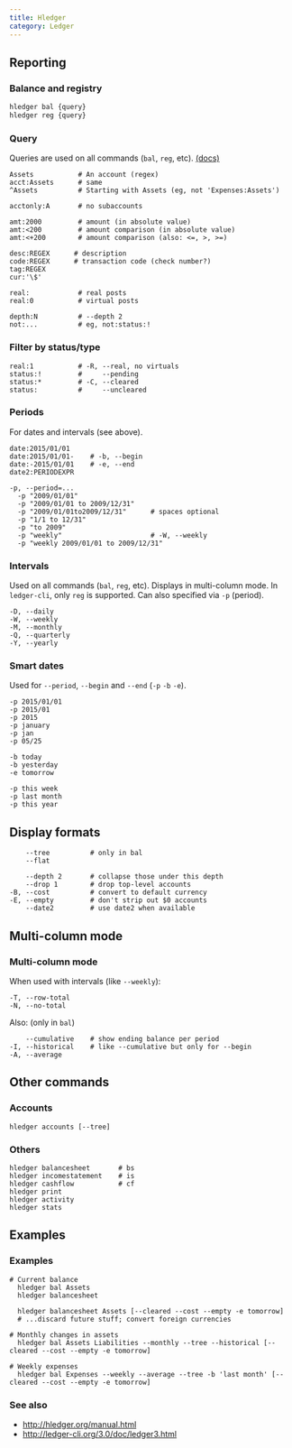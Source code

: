 ```yaml
---
title: Hledger
category: Ledger
---
```


## Reporting

### Balance and registry

```bash
hledger bal {query}
hledger reg {query}
```

### Query

Queries are used on all commands (`bal`, `reg`, etc). [(docs)](http://hledger.org/manual.html#queries)

```
Assets           # An account (regex)
acct:Assets      # same
^Assets          # Starting with Assets (eg, not 'Expenses:Assets')
```

```
acctonly:A       # no subaccounts
```

```
amt:2000         # amount (in absolute value)
amt:<200         # amount comparison (in absolute value)
amt:<+200        # amount comparison (also: <=, >, >=)
```

```
desc:REGEX      # description
code:REGEX      # transaction code (check number?)
tag:REGEX
cur:'\$'
```

```
real:            # real posts
real:0           # virtual posts
```

```
depth:N          # --depth 2
not:...          # eg, not:status:!
```

### Filter by status/type

```
real:1           # -R, --real, no virtuals
status:!         #     --pending
status:*         # -C, --cleared
status:          #     --uncleared
```

### Periods

For dates and intervals (see above).

```
date:2015/01/01
date:2015/01/01-    # -b, --begin
date:-2015/01/01    # -e, --end
date2:PERIODEXPR
```

```
-p, --period=...
  -p "2009/01/01"
  -p "2009/01/01 to 2009/12/31"
  -p "2009/01/01to2009/12/31"      # spaces optional
  -p "1/1 to 12/31"
  -p "to 2009"
  -p "weekly"                      # -W, --weekly
  -p "weekly 2009/01/01 to 2009/12/31"
```

### Intervals

Used on all commands (`bal`, `reg`, etc). Displays in multi-column mode. In `ledger-cli`, only `reg` is supported. Can also specified via `-p` (period).

```
-D, --daily
-W, --weekly
-M, --monthly
-Q, --quarterly
-Y, --yearly
```

### Smart dates

Used for `--period`, `--begin` and `--end` (`-p` `-b` `-e`).

```
-p 2015/01/01
-p 2015/01
-p 2015
-p january
-p jan
-p 05/25
```

```
-b today
-b yesterday
-e tomorrow
```

```
-p this week
-p last month
-p this year
```

## Display formats

```
    --tree          # only in bal
    --flat

    --depth 2       # collapse those under this depth
    --drop 1        # drop top-level accounts
-B, --cost          # convert to default currency
-E, --empty         # don't strip out $0 accounts
    --date2         # use date2 when available
```

## Multi-column mode

### Multi-column mode

When used with intervals (like `--weekly`):

<!-- {.-setup} -->

```
-T, --row-total
-N, --no-total
```

Also: (only in `bal`)

<!-- {.-setup} -->

```
    --cumulative    # show ending balance per period
-I, --historical    # like --cumulative but only for --begin
-A, --average
```

## Other commands

### Accounts

```
hledger accounts [--tree]
```

### Others

```
hledger balancesheet       # bs
hledger incomestatement    # is
hledger cashflow           # cf
hledger print
hledger activity
hledger stats
```

## Examples

### Examples

```
# Current balance
  hledger bal Assets
  hledger balancesheet
```

```
  hledger balancesheet Assets [--cleared --cost --empty -e tomorrow]
  # ...discard future stuff; convert foreign currencies
```

```
# Monthly changes in assets
  hledger bal Assets Liabilities --monthly --tree --historical [--cleared --cost --empty -e tomorrow]
```

```
# Weekly expenses
  hledger bal Expenses --weekly --average --tree -b 'last month' [--cleared --cost --empty -e tomorrow]
```

### See also

- <http://hledger.org/manual.html>
- <http://ledger-cli.org/3.0/doc/ledger3.html>
